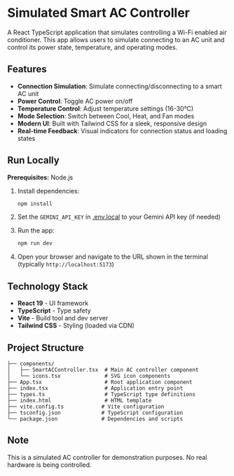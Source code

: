 # Simulated Smart AC Controller

A React TypeScript application that simulates controlling a Wi-Fi enabled air conditioner. This app allows users to simulate connecting to an AC unit and control its power state, temperature, and operating modes.

## Features

- **Connection Simulation**: Simulate connecting/disconnecting to a smart AC unit
- **Power Control**: Toggle AC power on/off
- **Temperature Control**: Adjust temperature settings (16-30°C)
- **Mode Selection**: Switch between Cool, Heat, and Fan modes
- **Modern UI**: Built with Tailwind CSS for a sleek, responsive design
- **Real-time Feedback**: Visual indicators for connection status and loading states

## Run Locally

**Prerequisites:** Node.js

1. Install dependencies:
   ```bash
   npm install
   ```

2. Set the `GEMINI_API_KEY` in [.env.local](.env.local) to your Gemini API key (if needed)

3. Run the app:
   ```bash
   npm run dev
   ```

4. Open your browser and navigate to the URL shown in the terminal (typically `http://localhost:5173`)

## Technology Stack

- **React 19** - UI framework
- **TypeScript** - Type safety
- **Vite** - Build tool and dev server
- **Tailwind CSS** - Styling (loaded via CDN)

## Project Structure

```
├── components/
│   ├── SmartACController.tsx  # Main AC controller component
│   └── icons.tsx              # SVG icon components
├── App.tsx                    # Root application component
├── index.tsx                  # Application entry point
├── types.ts                   # TypeScript type definitions
├── index.html                 # HTML template
├── vite.config.ts            # Vite configuration
├── tsconfig.json             # TypeScript configuration
└── package.json              # Dependencies and scripts
```

## Note

This is a simulated AC controller for demonstration purposes. No real hardware is being controlled.